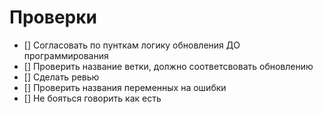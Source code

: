 # Проверки

* [] Согласовать по пунткам логику обновления ДО программирования
* [] Проверить название ветки, должно соответсвовать обновлению
* [] Сделать ревью
* [] Проверить названия переменных на ошибки
* [] Не бояться говорить как есть
